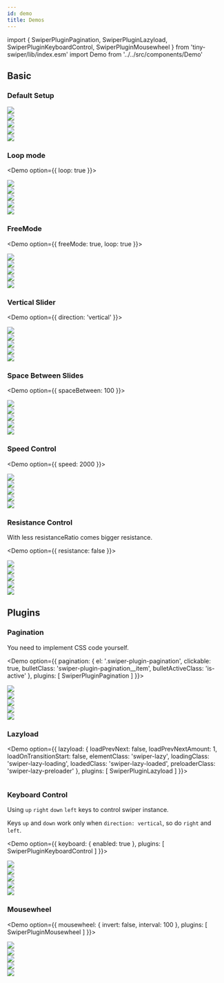 ```yaml
---
id: demo
title: Demos
---
```

import {
    SwiperPluginPagination,
    SwiperPluginLazyload,
    SwiperPluginKeyboardControl,
    SwiperPluginMousewheel
} from 'tiny-swiper/lib/index.esm'
import Demo from '../../src/components/Demo'

## Basic

### Default Setup

<Demo
    option={{}}
    demoID="tiny-swiper2-basic-demo">
    <div className="swiper-container">
        <div className="swiper-wrapper">
            <div className="swiper-slide">
                <img src="https://user-images.githubusercontent.com/10026019/102327273-74284900-3fc0-11eb-913a-69661b73ab5d.png"/>
            </div>
            <div className="swiper-slide">
                <img src="https://user-images.githubusercontent.com/10026019/102327264-712d5880-3fc0-11eb-8f07-7d58264938c1.png"/>
            </div>
            <div className="swiper-slide">
                <img src="https://user-images.githubusercontent.com/10026019/102327267-72f71c00-3fc0-11eb-8550-8845f38935a4.png"/>
            </div>
            <div className="swiper-slide">
                <img src="https://user-images.githubusercontent.com/10026019/102327260-6f639500-3fc0-11eb-85fa-cfaa45ce054c.png"/>
            </div>
            <div className="swiper-slide">
                <img src="https://user-images.githubusercontent.com/10026019/102327267-72f71c00-3fc0-11eb-8550-8845f38935a4.png"/>
            </div>
        </div>
    </div>
</Demo>


### Loop mode

<Demo
    option={{
        loop: true
    }}>
    <div className="swiper-container">
        <div className="swiper-wrapper">
            <div className="swiper-slide">
                <img src="https://user-images.githubusercontent.com/10026019/102327273-74284900-3fc0-11eb-913a-69661b73ab5d.png"/>
            </div>
            <div className="swiper-slide">
                <img src="https://user-images.githubusercontent.com/10026019/102327264-712d5880-3fc0-11eb-8f07-7d58264938c1.png"/>
            </div>
            <div className="swiper-slide">
                <img src="https://user-images.githubusercontent.com/10026019/102327267-72f71c00-3fc0-11eb-8550-8845f38935a4.png"/>
            </div>
            <div className="swiper-slide">
                <img src="https://user-images.githubusercontent.com/10026019/102327260-6f639500-3fc0-11eb-85fa-cfaa45ce054c.png"/>
            </div>
            <div className="swiper-slide">
                <img src="https://user-images.githubusercontent.com/10026019/102327267-72f71c00-3fc0-11eb-8550-8845f38935a4.png"/>
            </div>
        </div>
    </div>
</Demo>


### FreeMode

<Demo
    option={{
        freeMode: true,
        loop: true
    }}>
    <div className="swiper-container">
        <div className="swiper-wrapper">
            <div className="swiper-slide">
                <img src="https://user-images.githubusercontent.com/10026019/102327273-74284900-3fc0-11eb-913a-69661b73ab5d.png"/>
            </div>
            <div className="swiper-slide">
                <img src="https://user-images.githubusercontent.com/10026019/102327264-712d5880-3fc0-11eb-8f07-7d58264938c1.png"/>
            </div>
            <div className="swiper-slide">
                <img src="https://user-images.githubusercontent.com/10026019/102327267-72f71c00-3fc0-11eb-8550-8845f38935a4.png"/>
            </div>
            <div className="swiper-slide">
                <img src="https://user-images.githubusercontent.com/10026019/102327260-6f639500-3fc0-11eb-85fa-cfaa45ce054c.png"/>
            </div>
            <div className="swiper-slide">
                <img src="https://user-images.githubusercontent.com/10026019/102327267-72f71c00-3fc0-11eb-8550-8845f38935a4.png"/>
            </div>
        </div>
    </div>
</Demo>

### Vertical Slider

<Demo
    option={{
        direction: 'vertical'
    }}>
    <div className="swiper-container">
        <div className="swiper-wrapper">
            <div className="swiper-slide">
                <img src="https://user-images.githubusercontent.com/10026019/102327273-74284900-3fc0-11eb-913a-69661b73ab5d.png"/>
            </div>
            <div className="swiper-slide">
                <img src="https://user-images.githubusercontent.com/10026019/102327264-712d5880-3fc0-11eb-8f07-7d58264938c1.png"/>
            </div>
            <div className="swiper-slide">
                <img src="https://user-images.githubusercontent.com/10026019/102327267-72f71c00-3fc0-11eb-8550-8845f38935a4.png"/>
            </div>
            <div className="swiper-slide">
                <img src="https://user-images.githubusercontent.com/10026019/102327260-6f639500-3fc0-11eb-85fa-cfaa45ce054c.png"/>
            </div>
            <div className="swiper-slide">
                <img src="https://user-images.githubusercontent.com/10026019/102327267-72f71c00-3fc0-11eb-8550-8845f38935a4.png"/>
            </div>
        </div>
    </div>
</Demo>

### Space Between Slides

<Demo
    option={{
        spaceBetween: 100
    }}>
    <div className="swiper-container">
        <div className="swiper-wrapper">
            <div className="swiper-slide">
                <img src="https://user-images.githubusercontent.com/10026019/102327273-74284900-3fc0-11eb-913a-69661b73ab5d.png"/>
            </div>
            <div className="swiper-slide">
                <img src="https://user-images.githubusercontent.com/10026019/102327264-712d5880-3fc0-11eb-8f07-7d58264938c1.png"/>
            </div>
            <div className="swiper-slide">
                <img src="https://user-images.githubusercontent.com/10026019/102327267-72f71c00-3fc0-11eb-8550-8845f38935a4.png"/>
            </div>
            <div className="swiper-slide">
                <img src="https://user-images.githubusercontent.com/10026019/102327260-6f639500-3fc0-11eb-85fa-cfaa45ce054c.png"/>
            </div>
            <div className="swiper-slide">
                <img src="https://user-images.githubusercontent.com/10026019/102327267-72f71c00-3fc0-11eb-8550-8845f38935a4.png"/>
            </div>
        </div>
    </div>
</Demo>

### Speed Control

<Demo
    option={{
        speed: 2000
    }}>
    <div className="swiper-container">
        <div className="swiper-wrapper">
            <div className="swiper-slide">
                <img src="https://user-images.githubusercontent.com/10026019/102327273-74284900-3fc0-11eb-913a-69661b73ab5d.png"/>
            </div>
            <div className="swiper-slide">
                <img src="https://user-images.githubusercontent.com/10026019/102327264-712d5880-3fc0-11eb-8f07-7d58264938c1.png"/>
            </div>
            <div className="swiper-slide">
                <img src="https://user-images.githubusercontent.com/10026019/102327267-72f71c00-3fc0-11eb-8550-8845f38935a4.png"/>
            </div>
            <div className="swiper-slide">
                <img src="https://user-images.githubusercontent.com/10026019/102327260-6f639500-3fc0-11eb-85fa-cfaa45ce054c.png"/>
            </div>
            <div className="swiper-slide">
                <img src="https://user-images.githubusercontent.com/10026019/102327267-72f71c00-3fc0-11eb-8550-8845f38935a4.png"/>
            </div>
        </div>
    </div>
</Demo>

### Resistance Control

With less resistanceRatio comes bigger resistance.

<Demo
    option={{
        resistance: false
    }}>
    <div className="swiper-container">
        <div className="swiper-wrapper">
            <div className="swiper-slide">
                <img src="https://user-images.githubusercontent.com/10026019/102327273-74284900-3fc0-11eb-913a-69661b73ab5d.png"/>
            </div>
            <div className="swiper-slide">
                <img src="https://user-images.githubusercontent.com/10026019/102327264-712d5880-3fc0-11eb-8f07-7d58264938c1.png"/>
            </div>
            <div className="swiper-slide">
                <img src="https://user-images.githubusercontent.com/10026019/102327267-72f71c00-3fc0-11eb-8550-8845f38935a4.png"/>
            </div>
            <div className="swiper-slide">
                <img src="https://user-images.githubusercontent.com/10026019/102327260-6f639500-3fc0-11eb-85fa-cfaa45ce054c.png"/>
            </div>
            <div className="swiper-slide">
                <img src="https://user-images.githubusercontent.com/10026019/102327267-72f71c00-3fc0-11eb-8550-8845f38935a4.png"/>
            </div>
        </div>
    </div>
</Demo>


## Plugins

### Pagination

You need to implement CSS code yourself.

<Demo
    option={{
        pagination: {
            el: '.swiper-plugin-pagination',
            clickable: true,
            bulletClass: 'swiper-plugin-pagination__item',
            bulletActiveClass: 'is-active'
        },
        plugins: [
            SwiperPluginPagination
        ]
    }}>
    <div className="swiper-container">
        <div className="swiper-wrapper">
            <div className="swiper-slide">
                <img src="https://user-images.githubusercontent.com/10026019/102327273-74284900-3fc0-11eb-913a-69661b73ab5d.png"/>
            </div>
            <div className="swiper-slide">
                <img src="https://user-images.githubusercontent.com/10026019/102327264-712d5880-3fc0-11eb-8f07-7d58264938c1.png"/>
            </div>
            <div className="swiper-slide">
                <img src="https://user-images.githubusercontent.com/10026019/102327267-72f71c00-3fc0-11eb-8550-8845f38935a4.png"/>
            </div>
            <div className="swiper-slide">
                <img src="https://user-images.githubusercontent.com/10026019/102327260-6f639500-3fc0-11eb-85fa-cfaa45ce054c.png"/>
            </div>
            <div className="swiper-slide">
                <img src="https://user-images.githubusercontent.com/10026019/102327267-72f71c00-3fc0-11eb-8550-8845f38935a4.png"/>
            </div>
        </div>
        <div className="swiper-plugin-pagination"></div>
    </div>
</Demo>

### Lazyload

<Demo
    option={{
        lazyload: {
            loadPrevNext: false,
            loadPrevNextAmount: 1,
            loadOnTransitionStart: false,
            elementClass: 'swiper-lazy',
            loadingClass: 'swiper-lazy-loading',
            loadedClass: 'swiper-lazy-loaded',
            preloaderClass: 'swiper-lazy-preloader'
        },
        plugins: [
            SwiperPluginLazyload
        ]
    }}>
    <div className="swiper-container">
        <div className="swiper-wrapper">
            <div className="swiper-slide">
                <img
                    className="swiper-lazy"
                    data-src="https://user-images.githubusercontent.com/10026019/102327273-74284900-3fc0-11eb-913a-69661b73ab5d.png"/>
                <div className="swiper-lazy-preloader"></div>
            </div>
            <div className="swiper-slide">
                <img
                    className="swiper-lazy"
                    data-src="https://user-images.githubusercontent.com/10026019/102327264-712d5880-3fc0-11eb-8f07-7d58264938c1.png"/>
                <div className="swiper-lazy-preloader"></div>
            </div>
            <div className="swiper-slide">
                <img
                    className="swiper-lazy"
                    data-src="https://user-images.githubusercontent.com/10026019/102327267-72f71c00-3fc0-11eb-8550-8845f38935a4.png"/>
                <div className="swiper-lazy-preloader"></div>
            </div>
            <div className="swiper-slide">
                <img
                    className="swiper-lazy"
                    data-src="https://user-images.githubusercontent.com/10026019/102327260-6f639500-3fc0-11eb-85fa-cfaa45ce054c.png"/>
                <div className="swiper-lazy-preloader"></div>
            </div>
            <div className="swiper-slide">
                <img
                    className="swiper-lazy"
                    data-src="https://user-images.githubusercontent.com/10026019/102327267-72f71c00-3fc0-11eb-8550-8845f38935a4.png"/>
                <div className="swiper-lazy-preloader"></div>
            </div>
        </div>
    </div>
</Demo>

### Keyboard Control

Using `up` `right` `down` `left` keys to control swiper instance.

Keys `up` and `down` work only when `direction: vertical`, so do `right` and `left`.

<Demo
    option={{
        keyboard: {
            enabled: true
        },
        plugins: [
            SwiperPluginKeyboardControl
        ]
    }}>
    <div className="swiper-container">
        <div className="swiper-wrapper">
            <div className="swiper-slide">
                <img src="https://user-images.githubusercontent.com/10026019/102327273-74284900-3fc0-11eb-913a-69661b73ab5d.png"/>
            </div>
            <div className="swiper-slide">
                <img src="https://user-images.githubusercontent.com/10026019/102327264-712d5880-3fc0-11eb-8f07-7d58264938c1.png"/>
            </div>
            <div className="swiper-slide">
                <img src="https://user-images.githubusercontent.com/10026019/102327267-72f71c00-3fc0-11eb-8550-8845f38935a4.png"/>
            </div>
            <div className="swiper-slide">
                <img src="https://user-images.githubusercontent.com/10026019/102327260-6f639500-3fc0-11eb-85fa-cfaa45ce054c.png"/>
            </div>
            <div className="swiper-slide">
                <img src="https://user-images.githubusercontent.com/10026019/102327267-72f71c00-3fc0-11eb-8550-8845f38935a4.png"/>
            </div>
        </div>
        <div className="swiper-plugin-pagination"></div>
    </div>
</Demo>

### Mousewheel

<Demo
    option={{
        mousewheel: {
            invert: false,
            interval: 100
        },
        plugins: [
            SwiperPluginMousewheel
        ]
    }}>
    <div className="swiper-container">
        <div className="swiper-wrapper">
            <div className="swiper-slide">
                <img src="https://user-images.githubusercontent.com/10026019/102327273-74284900-3fc0-11eb-913a-69661b73ab5d.png"/>
            </div>
            <div className="swiper-slide">
                <img src="https://user-images.githubusercontent.com/10026019/102327264-712d5880-3fc0-11eb-8f07-7d58264938c1.png"/>
            </div>
            <div className="swiper-slide">
                <img src="https://user-images.githubusercontent.com/10026019/102327267-72f71c00-3fc0-11eb-8550-8845f38935a4.png"/>
            </div>
            <div className="swiper-slide">
                <img src="https://user-images.githubusercontent.com/10026019/102327260-6f639500-3fc0-11eb-85fa-cfaa45ce054c.png"/>
            </div>
            <div className="swiper-slide">
                <img src="https://user-images.githubusercontent.com/10026019/102327267-72f71c00-3fc0-11eb-8550-8845f38935a4.png"/>
            </div>
        </div>
    </div>
</Demo>
